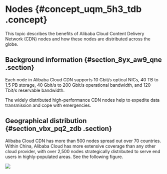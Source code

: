 # Nodes {#concept_uqm_5h3_tdb .concept}

This topic describes the benefits of Alibaba Cloud Content Delivery Network \(CDN\) nodes and how these nodes are distributed across the globe.

## Background information {#section_8yx_aw9_qne .section}

Each node in Alibaba Cloud CDN supports 10 Gbit/s optical NICs, 40 TB to 1.5 PB storage, 40 Gbit/s to 200 Gbit/s operational bandwidth, and 120 Tbit/s reservable bandwidth.

The widely distributed high-performance CDN nodes help to expedite data transmission and cope with emergencies.

## Geographical distribution {#section_vbx_pq2_zdb .section}

Alibaba Cloud CDN has more than 500 nodes spread out over 70 countries. Within China, Alibaba Cloud has more extensive coverage than any other cloud provider, with over 2,500 nodes strategically distributed to serve end users in highly-populated areas. See the following figure.

![](http://static-aliyun-doc.oss-cn-hangzhou.aliyuncs.com/assets/img/5099/156354300032402_en-US.png)

